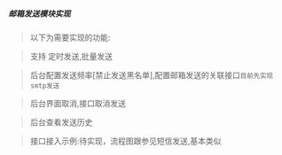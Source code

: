 ##### 邮箱发送模块实现

> 以下为需要实现的功能:

> 支持 定时发送,批量发送

> 后台配置发送频率[禁止发送黑名单],配置邮箱发送的关联接口`目前先实现smtp发送`

> 后台界面取消,接口取消发送

> 后台查看发送历史

> 接口接入示例:待实现，流程图跟参见短信发送,基本类似
